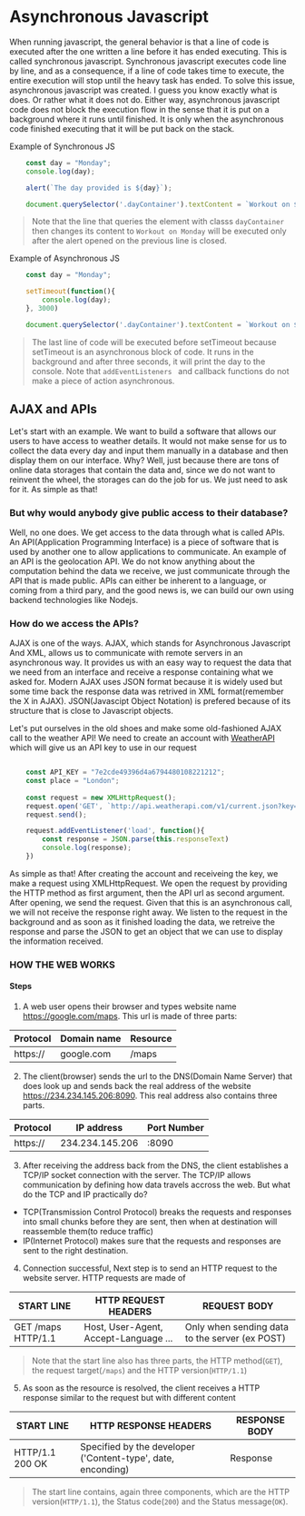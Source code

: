 

# Asynchronous Javascript

When running javascript, the general behavior is that a line of code is executed after the one written a line before it has ended executing. This is called synchronous javascript. Synchronous javascript executes code line by line, and as a consequence, if a line of code takes time to execute, the entire execution will stop until the heavy task has ended. To solve this issue, asynchronous javascript was created. I guess you know exactly what is does. Or rather what it does not do. Either way, asynchronous javascript code does not block the execution flow in the sense that it is put on a background where it runs until finished. It is only when the asynchronous code finished executing that it will be put back on the stack. 

Example of Synchronous JS
```Javascript
    const day = "Monday";
    console.log(day);

    alert(`The day provided is ${day}`);

    document.querySelector('.dayContainer').textContent = `Workout on ${day}`;
```
> Note that the line that queries the element with classs `dayContainer` then changes its content to `Workout on Monday` will be executed only after the alert opened on the previous line is closed.

Example of Asynchronous JS
```Javascript
    const day = "Monday";

    setTimeout(function(){
        console.log(day);
    }, 3000)

    document.querySelector('.dayContainer').textContent = `Workout on ${day}`;
```
> The last line of code will be executed before setTimeout because setTimeout is an asynchronous block of code. It runs in the background and after three seconds, it will print the day to the console. Note that `addEventListeners ` and callback functions do not make a piece of action asynchronous.


## AJAX and APIs

Let's start with an example. We want to build a software that allows our users to have access to weather details. It would not make sense for us to collect the data every day and input them manually in a database and then display them on our interface. Why? Well, just because there are tons of online data storages that contain the data and, since we do not want to reinvent the wheel, the storages can do the job for us. We just need to ask for it. As simple as that! 

### But why would anybody give public access to their database? 

Well, no one does. We get access to the data through what is called APIs. An API(Application Programming Interface) is a piece of software that is used by another one to allow applications to communicate. An example of an API is the geolocation API. We do not know anything about the computation behind the data we receive, we just communicate through the API that is made public. APIs can either be inherent to a language, or coming from a third pary, and the good news is, we can build our own using backend technologies like Nodejs. 

### How do we access the APIs?

AJAX is one of the ways. AJAX, which stands for Asynchronous Javascript And XML, allows us to communicate with remote servers in an asynchronous way. It provides us with an easy way to request the data that we need from an interface and receive a response containing what we asked for. Modern AJAX uses JSON format because it is widely used but some time back the response data was retrived in XML format(remember the X in AJAX). JSON(Javascipt Object Notation) is prefered because of its structure that is close to Javascript objects.

Let's put ourselves in the old shoes and make some old-fashioned AJAX call to the weather API! We need to create an account with [WeatherAPI](https://www.weatherapi.com/signup.aspx) which will give us an API key to use in our request

```Javascript

    const API_KEY = "7e2cde49396d4a6794480108221212";
    const place = "London";
    
    const request = new XMLHttpRequest();
    request.open('GET', `http://api.weatherapi.com/v1/current.json?key=${API_KEY}&q=${place}&aqi=no`);
    request.send();

    request.addEventListener('load', function(){
        const response = JSON.parse(this.responseText)
        console.log(response);
    })

```

As simple as that! After creating the account and receiveing the key, we make a request using XMLHttpRequest. We open the request by providing the HTTP method as first argument, then the API url as second argument. After opening, we send the request. Given that this is an asynchronous call, we will not receive the response right away. We listen to the request in the background and as soon as it finished loading the data, we retreive the response and parse the JSON to get an object that we can use to display the information received.


### HOW THE WEB WORKS
 
#### Steps 

 1. A web user opens their browser and types website name https://google.com/maps. This url is made of three parts:

| Protocol    | Domain name    | Resource
| ----------- | -----------    | -----------
| https://    | google.com     | /maps

 
 2. The client(browser) sends the url to the DNS(Domain Name Server) that does look up and sends back the real address of the website https://234.234.145.206:8090. This real address also contains three parts. 
 
| Protocol    | IP address      | Port Number
| ----------- | -----------     | -----------
| https://    | 234.234.145.206 | :8090

 
 3. After receiving the address back from the DNS, the client establishes a TCP/IP socket connection with the server. The TCP/IP allows communication by defining how data travels accross the web. But what do the TCP and IP practically do?

  * TCP(Transmission Control Protocol) breaks the requests and responses into small chunks before they are sent, then when at destination will reassemble them(to reduce traffic)
  * IP(Internet Protocol) makes sure that the requests and responses are sent to the right destination.
 
 4. Connection successful, Next step is to send an HTTP request to the website server. HTTP requests are made of
 
| START LINE             | HTTP REQUEST HEADERS                     |  REQUEST BODY
| -----------            | -----------                              | -----------
| GET  /maps  HTTP/1.1   | Host, User-Agent, Accept-Language ...    | Only when sending data to the server (ex POST)

> Note that the start line also has three parts, the HTTP method(`GET`), the request target(`/maps`) and the HTTP version(`HTTP/1.1`) 
 
 
 5. As soon as the resource is resolved, the client receives a HTTP response similar to the request but with different content
 
| START LINE             | HTTP RESPONSE HEADERS                                             |  RESPONSE BODY
| -----------            | -----------                                                       | -----------
| HTTP/1.1   200    OK   | Specified by the developer ('Content-type', date, enconding)      | Response


> The start line contains, again three components, which are the HTTP version(`HTTP/1.1`), the Status code(`200`) and the Status message(`OK`).

 